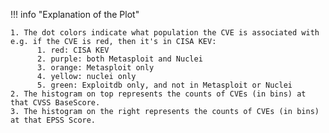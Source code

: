 !!! info "Explanation of the Plot"

    1. The dot colors indicate what population the CVE is associated with e.g. if the CVE is red, then it's in CISA KEV:
          1. red: CISA KEV
          2. purple: both Metasploit and Nuclei
          3. orange: Metasploit only
          4. yellow: nuclei only
          5. green: Exploitdb only, and not in Metasploit or Nuclei
    2. The histogram on top represents the counts of CVEs (in bins) at that CVSS BaseScore.
    3. The histogram on the right represents the counts of CVEs (in bins) at that EPSS Score.
